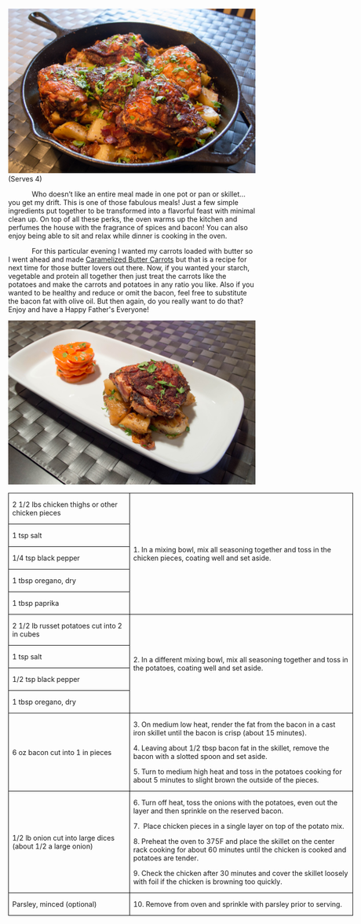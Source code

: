 ![](assets/images/2015/Jun/20150519-20150519-DSC_3654.jpg)
(Serves 4)

<p style='text-indent:.5in'>Who
doesn’t like an entire meal made in one pot or pan or skillet… you get my
drift. This is one of those fabulous meals! Just a few simple ingredients put
together to be transformed into a flavorful feast with minimal clean up. On top
of all these perks, the oven warms up the kitchen and perfumes the house with
the fragrance of spices and bacon! You can also enjoy being able to sit and
relax while dinner is cooking in the oven. </p>

<p style='text-indent:.5in'>For
this particular evening I wanted my carrots loaded with butter so I went ahead
and made <u>Caramelized Butter Carrots</u> but that is a recipe for next time
for those butter lovers out there. Now, if you wanted your starch, vegetable
and protein all together then just treat the carrots like the potatoes and make
the carrots and potatoes in any ratio you like. Also if you wanted to be
healthy and reduce or omit the bacon, feel free to substitute the bacon fat
with olive oil. But then again, do you really want to do that? Enjoy and have a Happy Father's Everyone!</p>

![](assets/images/2015/Jun/20150519-20150519-DSC_3666.jpg)

<table class=MsoTableGrid border=1 cellspacing=0 cellpadding=0 width=528
 style='width:527.55pt;border-collapse:collapse;border:none'>
 <tr style='height:19.7pt'>
  <td width=181 style='width:180.9pt;border:solid windowtext 1.0pt;padding:
  0in 5.4pt 0in 5.4pt;height:19.7pt'>
  <p>2 1/2 lbs chicken thighs or
  other chicken pieces</p>
  </td>
  <td width=347 rowspan=5 style='width:346.65pt;border:solid windowtext 1.0pt;
  border-left:none;padding:0in 5.4pt 0in 5.4pt;height:19.7pt'>
  <p>1. In a mixing bowl, mix
  all seasoning together and toss in the chicken pieces, coating well and set
  aside.</p>
  </td>
 </tr>
 <tr style='height:18.75pt'>
  <td width=181 style='width:180.9pt;border:solid windowtext 1.0pt;border-top:
  none;padding:0in 5.4pt 0in 5.4pt;height:18.75pt'>
  <p>1 tsp salt</p>
  </td>
 </tr>
 <tr style='height:18.75pt'>
  <td width=181 style='width:180.9pt;border:solid windowtext 1.0pt;border-top:
  none;padding:0in 5.4pt 0in 5.4pt;height:18.75pt'>
  <p>1/4 tsp black pepper</p>
  </td>
 </tr>
 <tr style='height:18.75pt'>
  <td width=181 style='width:180.9pt;border:solid windowtext 1.0pt;border-top:
  none;padding:0in 5.4pt 0in 5.4pt;height:18.75pt'>
  <p>1 tbsp oregano, dry</p>
  </td>
 </tr>
 <tr style='height:18.75pt'>
  <td width=181 style='width:180.9pt;border:solid windowtext 1.0pt;border-top:
  none;padding:0in 5.4pt 0in 5.4pt;height:18.75pt'>
  <p>1 tbsp paprika</p>
  </td>
 </tr>
 <tr style='height:18.75pt'>
  <td width=181 style='width:180.9pt;border:solid windowtext 1.0pt;border-top:
  none;padding:0in 5.4pt 0in 5.4pt;height:18.75pt'>
  <p>2 1/2 lb russet potatoes cut
  into 2 in cubes </p>
  </td>
  <td width=347 rowspan=4 style='width:346.65pt;border-top:none;border-left:
  none;border-bottom:solid windowtext 1.0pt;border-right:solid windowtext 1.0pt;
  padding:0in 5.4pt 0in 5.4pt;height:18.75pt'>
  <p>2. In a different mixing
  bowl, mix all seasoning together and toss in the potatoes, coating well and
  set aside.</p>
  </td>
 </tr>
 <tr style='height:18.75pt'>
  <td width=181 style='width:180.9pt;border:solid windowtext 1.0pt;border-top:
  none;padding:0in 5.4pt 0in 5.4pt;height:18.75pt'>
  <p>1 tsp salt</p>
  </td>
 </tr>
 <tr style='height:18.75pt'>
  <td width=181 style='width:180.9pt;border:solid windowtext 1.0pt;border-top:
  none;padding:0in 5.4pt 0in 5.4pt;height:18.75pt'>
  <p>1/2 tsp black pepper</p>
  </td>
 </tr>
 <tr style='height:18.75pt'>
  <td width=181 style='width:180.9pt;border:solid windowtext 1.0pt;border-top:
  none;padding:0in 5.4pt 0in 5.4pt;height:18.75pt'>
  <p>1 tbsp oregano, dry</p>
  </td>
 </tr>
 <tr style='height:18.75pt'>
  <td width=181 style='width:180.9pt;border:solid windowtext 1.0pt;border-top:
  none;padding:0in 5.4pt 0in 5.4pt;height:18.75pt'>
  <p>6 oz bacon cut into 1 in
  pieces</p>
  </td>
  <td width=347 style='width:346.65pt;border-top:none;border-left:none;
  border-bottom:solid windowtext 1.0pt;border-right:solid windowtext 1.0pt;
  padding:0in 5.4pt 0in 5.4pt;height:18.75pt'>
  <p>3. On medium low heat,
  render the fat from the bacon in a cast iron skillet until the bacon is crisp
  (about 15 minutes).</p>
  <p>4. Leaving about 1/2 tbsp
  bacon fat in the skillet, remove the bacon with a slotted spoon and set
  aside.</p>
  <p>5. Turn to medium high
  heat and toss in the potatoes cooking for about 5 minutes to slight brown the
  outside of the pieces.</p>
  </td>
 </tr>
 <tr style='height:18.75pt'>
  <td width=181 style='width:180.9pt;border:solid windowtext 1.0pt;border-top:
  none;padding:0in 5.4pt 0in 5.4pt;height:18.75pt'>
  <p>1/2 lb onion cut into large
  dices (about 1/2 a large onion)</p>
  </td>
  <td width=347 style='width:346.65pt;border-top:none;border-left:none;
  border-bottom:solid windowtext 1.0pt;border-right:solid windowtext 1.0pt;
  padding:0in 5.4pt 0in 5.4pt;height:18.75pt'>
  <p>6. Turn off heat, toss the
  onions with the potatoes, even out the layer and then sprinkle on the
  reserved bacon.</p>
  <p>7.&nbsp; Place chicken
  pieces in a single layer on top of the potato mix.</p>
  <p>8. Preheat the oven to
  375F and place the skillet on the center rack cooking for about 60 minutes
  until the chicken is cooked and potatoes are tender.</p>
  <p>9. Check the chicken after
  30 minutes and cover the skillet loosely with foil if the chicken is browning
  too quickly.</p>
  </td>
 </tr>
 <tr style='height:18.75pt'>
  <td width=181 style='width:180.9pt;border:solid windowtext 1.0pt;border-top:
  none;padding:0in 5.4pt 0in 5.4pt;height:18.75pt'>
  <p>Parsley, minced (optional)</p>
  </td>
  <td width=347 style='width:346.65pt;border-top:none;border-left:none;
  border-bottom:solid windowtext 1.0pt;border-right:solid windowtext 1.0pt;
  padding:0in 5.4pt 0in 5.4pt;height:18.75pt'>
  <p>10. Remove from oven and
  sprinkle with parsley prior to serving.</p>
  </td>
 </tr>
</table>